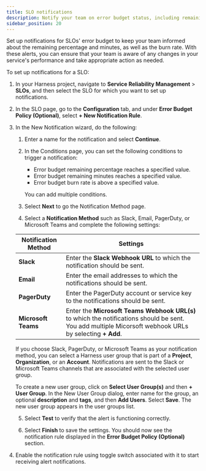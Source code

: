 ```yaml
---
title: SLO notifications
description: Notify your team on error budget status, including remaining percentage, remaining minutes, and burn rate.
sidebar_position: 20
---
```


Set up notifications for SLOs' error budget to keep your team informed about the remaining percentage and minutes, as well as the burn rate. With these alerts, you can ensure that your team is aware of any changes in your service's performance and take appropriate action as needed.


To set up notifications for a SLO:

1. In your Harness project, navigate to **Service Reliability Management** > **SLOs**, and then select the SLO for which you want to set up notifications.

2. In the SLO page, go to the **Configuration** tab, and under **Error Budget Policy (Optional)**, select **+ New Notification Rule**.

3. In the New Notification wizard, do the following:
   
   1. Enter a name for the notification and select **Continue**.

   2. In the Conditions page, you can set the following conditions to trigger a notification:

      * Error budget remaining percentage reaches a specified value.
      * Error budget remaining minutes reaches a specified value.
      * Error budget burn rate is above a specified value.

      You can add multiple conditions.

   3. Select **Next** to go the Notification Method page.
   
   4. Select a **Notification Method** such as Slack, Email, PagerDuty, or Microsoft Teams and complete the following settings:
   
     | Notification Method | Settings |
     | ------------------- | -------- |
     | **Slack**               |    Enter the **Slack Webhook URL** to which the notification should be sent.   |
     | **Email**               |    Enter the email addresses to which the notifications should be sent.      |
     | **PagerDuty**           |    Enter the PagerDuty account or service key to the notifications should be sent.   |
     | **Microsoft Teams**     |    Enter the **Microsoft Teams Webhook URL(s)** to which the notifications should be sent. You add multiple Micorsoft webhook URLs by selecting **+ Add**.     |

      If you choose Slack, PagerDuty, or Microsoft Teams as your notification method, you can select a Harness user group that is part of a **Project**, **Organization**, or an **Account**. Notifications are sent to the Slack or Microsoft Teams channels that are associated with the selected user group.

      To create a new user group, click on **Select User Group(s)** and then **+ User Group**. In the New User Group dialog, enter name for the group, an optional **description** and **tags**, and then **Add Users**. Select **Save**. The new user group appears in the user groups list.

   5. Select **Test** to verify that the alert is functioning correctly.

   6. Select **Finish** to save the settings. You should now see the notification rule displayed in the **Error Budget Policy (Optional)** section.

4.  Enable the notification rule using toggle switch associated with it to start receiving alert notifications.